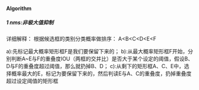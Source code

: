 #### Algorithm
##### 1 nms:非极大值抑制

详细解释：
根据候选框的类别分类概率做排序：
A<B<C<D<E<F

a):先标记最大概率矩形框F是我们要保留下来的；
b):从最大概率矩形框F开始，分别判断A~E与F的重叠度IOU（两框的交并比）是否大于某个设定的阈值，假设B、D与F的重叠度超过阈值，那么就扔掉B、D；
c):从剩下的矩形框A、C、E中，选择概率最大的E，标记为要保留下来的，然后判读E与A、C的重叠度，扔掉重叠度超过设定阈值的矩形框
